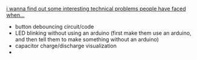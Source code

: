 [i wanna find out some interesting technical problems people have faced when...](https://www.perplexity.ai/search/i-wanna-find-out-some-interest-oll6n_wqR6GWnqL8R2fboQ)

- button debouncing circuit/code
- LED blinking without using an arduino (first make them use an arduino, and then tell them to make something without an arduino)
- capacitor charge/discharge visualization
- 